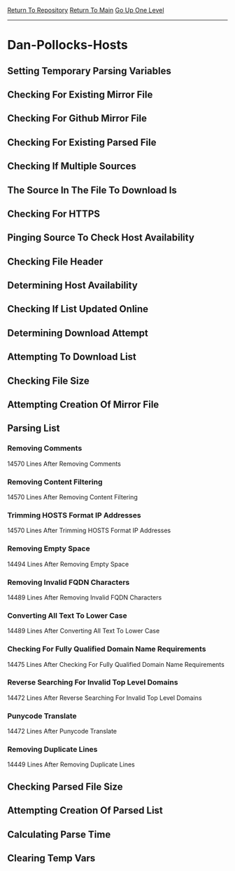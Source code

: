 [Return To Repository](https://github.com/bast69/piholeparser/)
[Return To Main](https://github.com/bast69/piholeparser/blob/master/RecentRunLogs/Mainlog.md)
[Go Up One Level](https://github.com/bast69/piholeparser/blob/master/RecentRunLogs/TopLevelScripts/30-Processing-External-Blacklists.md)
____________________________________
# Dan-Pollocks-Hosts
## Setting Temporary Parsing Variables
## Checking For Existing Mirror File
## Checking For Github Mirror File
## Checking For Existing Parsed File
## Checking If Multiple Sources
## The Source In The File To Download Is
## Checking For HTTPS
## Pinging Source To Check Host Availability
## Checking File Header
## Determining Host Availability
## Checking If List Updated Online
## Determining Download Attempt
## Attempting To Download List
## Checking File Size
## Attempting Creation Of Mirror File
## Parsing List
### Removing Comments
14570 Lines After Removing Comments
### Removing Content Filtering
14570 Lines After Removing Content Filtering
### Trimming HOSTS Format IP Addresses
14570 Lines After Trimming HOSTS Format IP Addresses
### Removing Empty Space
14494 Lines After Removing Empty Space
### Removing Invalid FQDN Characters
14489 Lines After Removing Invalid FQDN Characters
### Converting All Text To Lower Case
14489 Lines After Converting All Text To Lower Case
### Checking For Fully Qualified Domain Name Requirements
14475 Lines After Checking For Fully Qualified Domain Name Requirements
### Reverse Searching For Invalid Top Level Domains
14472 Lines After Reverse Searching For Invalid Top Level Domains
### Punycode Translate
14472 Lines After Punycode Translate
### Removing Duplicate Lines
14449 Lines After Removing Duplicate Lines
## Checking Parsed File Size
## Attempting Creation Of Parsed List
## Calculating Parse Time
## Clearing Temp Vars
